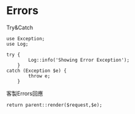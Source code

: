 # Errors

Try&Catch

```
use Exception;
use Log;

try {
        Log::info('Showing Error Exception');
    } 
catch (Exception $e) {
        throw e;
    }
```

客製Errors回應

```
return parent::render($request,$e);
```



